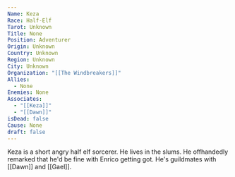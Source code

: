 ```yaml
---
Name: Keza
Race: Half-Elf
Tarot: Unknown
Title: None
Position: Adventurer
Origin: Unknown
Country: Unknown
Region: Unknown
City: Unknown
Organization: "[[The Windbreakers]]"
Allies:
  - None
Enemies: None
Associates:
  - "[[Keza]]"
  - "[[Dawn]]"
isDead: false
Cause: None
draft: false
---
```

Keza is a short angry half elf sorcerer. He lives in the slums. He offhandedly remarked that he'd be fine with Enrico getting got. He's guildmates with [[Dawn]] and [[Gael]].
